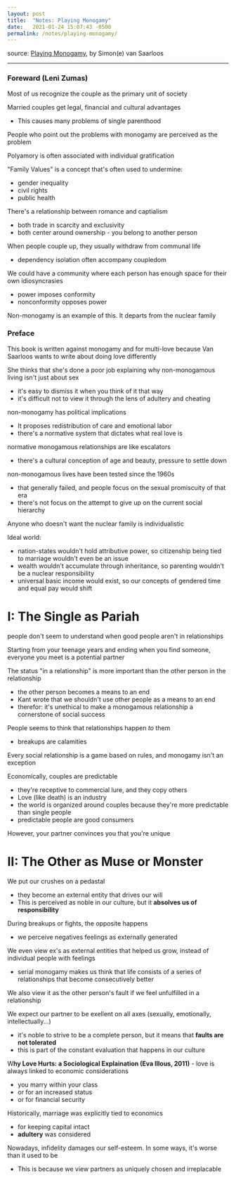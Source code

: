 ```yaml
---
layout: post
title:  "Notes: Playing Monogamy"
date:   2021-01-24 15:07:43 -0500
permalink: /notes/playing-monogamy/
---
```


source: [Playing Monogamy](http://www.simonevansaarloos.nl/in-english/playing-monogamy/), by Simon(e) van Saarloos

---

### Foreward (Leni Zumas)

Most of us recognize the couple as the primary unit of society

Married couples get legal, financial and cultural advantages

- This causes many problems of single parenthood

People who point out the problems with monogamy are perceived as the problem

Polyamory is often associated with individual gratification

"Family Values" is a concept that's often used to undermine:

- gender inequality
- civil rights
- public health

There's a relationship between romance and captialism

- both trade in scarcity and exclusivity
- both center around ownership - you belong to another person

When people couple up, they usually withdraw from communal life

- dependency isolation often accompany coupledom

We could have a community where each person has enough space for their own idiosyncrasies

- power imposes conformity
- nonconformity opposes power

Non-monogamy is an example of this. It departs from the nuclear family

### Preface

This book is written against monogamy and for multi-love because Van Saarloos wants to write about doing love differently

She thinks that she's done a poor job explaining why non-monogamous living isn't just about sex

- it's easy to dismiss it when you think of it that way
- it's difficult not to view it through the lens of adultery and cheating

non-monogamy has political implications

- It proposes redistribution of care and emotional labor
- there's a normative system that dictates what real love is

normative monogamous relationships are like escalators

- there's a cultural conception of age and beauty, pressure to settle down

non-monogamous lives have been tested since the 1960s

- that generally failed, and people focus on the sexual promiscuity of that era
- there's not focus on the attempt to give up on the current social hierarchy

Anyone who doesn't want the nuclear family is individualistic

Ideal world:

- nation-states wouldn't hold attributive power, so citizenship being tied to marriage wouldn't even be an issue
- wealth wouldn't accumulate through inheritance, so parenting wouldn't be a nuclear responsibility
- universal basic income would exist, so our concepts of gendered time and equal pay would shift

# I: The Single as Pariah

people don't seem to understand when good people aren't in relationships

Starting from your teenage years and ending when you find someone, everyone you meet is a potential partner

The status "in a relationship" is more important than the other person in the relationship

- the other person becomes a means to an end
- Kant wrote that we shouldn't use other people as a means to an end
- therefor: it's unethical to make a monogamous relationship a cornerstone of social success

People seems to think that relationships happen *to* them

- breakups are calamities

Every social relationship is a game based on rules, and monogamy isn't an exception

Economically, couples are predictable

- they're receptive to commercial lure, and they copy others
- Love (like death) is an industry
- the world is organized around couples because they're more predictable than single people
- predictable people are good consumers

However, your partner convinces you that you're unique

# II: The Other as Muse or Monster

We put our crushes on a pedastal

- they become an external entity that drives our will
- This is perceived as noble in our culture, but it **absolves us of responsibility**

During breakups or fights, the opposite happens

- we perceive negatives feelings as externally generated

We even view ex's as external entities that helped us grow, instead of individual people with feelings

- serial monogamy makes us think that life consists of a series of relationships that become consecutively better

We also view it as the other person's fault if we feel unfulfilled in a relationship

We expect our partner to be exellent on all axes (sexually, emotionally, intellectually...)

- it's noble to strive to be a complete person, but it means that **faults are not tolerated**
- this is part of the constant evaluation that happens in our culture

W**hy Love Hurts: a Sociological Explaination (Eva Illous, 2011)** - love is always linked to economic considerations

- you marry within your class
- or for an increased status
- or for financial security

Historically, marriage was explicitly tied to economics

- for keeping capital intact
- **adultery** was considered

Nowadays, infidelity damages our self-esteem. In some ways, it's worse than it used to be

- This is because we view partners as uniquely chosen and irreplacable